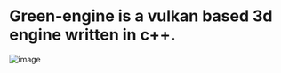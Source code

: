 # Green-engine is a vulkan based 3d engine written in c++.
![image](https://github.com/user-attachments/assets/7dc2640b-1216-4ea2-b78d-c9cbceb83f06)
